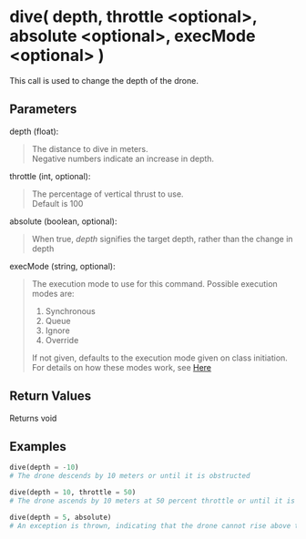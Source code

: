 # dive( depth, throttle \<optional>, absolute \<optional>, execMode \<optional> )

This call is used to change the depth of the drone.

## Parameters

depth (float):  
> The distance to dive in meters.  
> Negative numbers indicate an increase in depth.

throttle (int, optional):
> The percentage of vertical thrust to use.  
> Default is 100

absolute (boolean, optional):
> When true, *depth* signifies the target depth, rather than the change in depth

execMode (string, optional):
> The execution mode to use for this command. Possible execution modes are:
>
> 1. Synchronous
> 1. Queue
> 1. Ignore
> 1. Override
>
> If not given, defaults to the execution mode given on class initiation.  
> For details on how these modes work, see [Here](../executionModes.md)

## Return Values

Returns void

## Examples

```py
dive(depth = -10)
# The drone descends by 10 meters or until it is obstructed

dive(depth = 10, throttle = 50)
# The drone ascends by 10 meters at 50 percent throttle or until it is obstructed

dive(depth = 5, absolute)
# An exception is thrown, indicating that the drone cannot rise above the surface of the water
```

